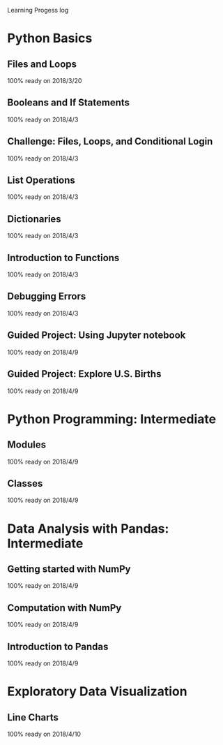 Learning Progess log


# Python Basics

## Files and Loops
   100% ready on 2018/3/20

## Booleans and If Statements
   100% ready on 2018/4/3

## Challenge: Files, Loops, and Conditional Login
   100% ready on 2018/4/3

## List Operations
   100% ready on 2018/4/3

## Dictionaries
   100% ready on 2018/4/3

## Introduction to Functions
   100% ready on 2018/4/3

## Debugging Errors
   100% ready on 2018/4/3

## Guided Project: Using Jupyter notebook
   100% ready on 2018/4/9

## Guided Project: Explore U.S. Births
   100% ready on 2018/4/9

# Python Programming: Intermediate

## Modules
   100% ready on 2018/4/9
## Classes
   100% ready on 2018/4/9
# Data Analysis with Pandas: Intermediate

## Getting started with NumPy
   100% ready on 2018/4/9
## Computation with NumPy
   100% ready on 2018/4/9
## Introduction to Pandas
   100% ready on 2018/4/9
# Exploratory Data Visualization

## Line Charts
   100% ready on 2018/4/10
